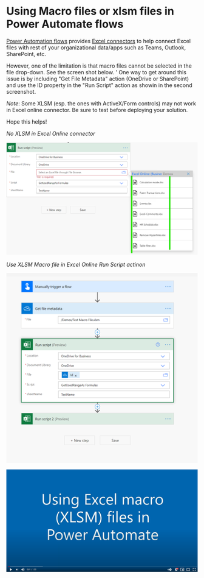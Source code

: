 # Using Macro files or xlsm files in Power Automate flows

[Power Automation flows](https://us.flow.microsoft.com/) provides [Excel connectors](https://us.flow.microsoft.com/connectors/shared_excelonlinebusiness/excel-online-business/) to help connect Excel files with rest of your organizational data/apps such as Teams, Outlook, SharePoint, etc. 

However, one of the limitation is that macro files cannot be selected in the file drop-down. See the screen shot below. 
'
One way to get around this issue is by including "Get File Metadata" action (OneDrive or SharePoint) and use the ID property in the "Run Script" action as showin in the second screenshot. 

_Note_: Some XLSM (esp. the ones with ActiveX/Form controls) may not work in Excel online connector. Be sure to test before deploying your solution. 

Hope this helps! 

_No XLSM  in Excel Online connector_ 

![No xlsm in Run Script action](no%20xlsm.png)


_Use XLSM Macro file in Excel Online Run Script actinon_

![xlsm in Run Script action](xlsm%20in%20pa.png)


[![Use XLSM in Run Script action](v_xlsm.png)](https://youtu.be/o-H9BbywJQQ)
